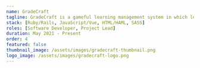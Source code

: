 ```yaml
---
name: GradeCraft
tagline: GradeCraft is a gameful learning management system in which learner choice and autonomy reign free. 
stack: [Ruby/Rails, JavaScript/Vue, HTML/HAML, SASS]
roles: [Software Developer, Project Lead]
duration: May 2021 - Present
order: 4
featured: false
thumbnail_image: /assets/images/gradecraft-thumbnail.png
logo_image: /assets/images/gradecraft-logo.png
---
```

